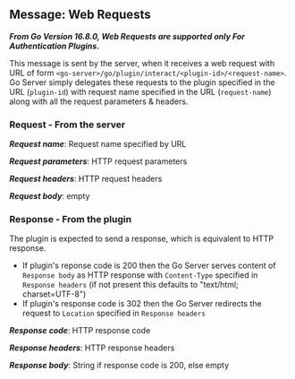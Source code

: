 ## Message: Web Requests

***From Go Version 16.8.0, Web Requests are supported only For Authentication Plugins.***

This message is sent by the server, when it receives a web request with URL of form `<go-server>/go/plugin/interact/<plugin-id>/<request-name>`. Go Server simply delegates these requests to the plugin specified in the URL (`plugin-id`) with request name specified in the URL (`request-name`) along with all the request parameters & headers.

### Request - From the server

***Request name***: Request name specified by URL

***Request parameters***: HTTP request parameters

***Request headers***: HTTP request headers

***Request body***: empty


### Response - From the plugin

The plugin is expected to send a response, which is equivalent to HTTP response.

* If plugin's reponse code is 200 then the Go Server serves content of `Response body` as HTTP response with `Content-Type` specified in `Response headers` (if not present this defaults to "text/html; charset=UTF-8")
* If plugin's response code is 302 then the Go Server redirects the request to `Location` specified in `Response headers`

***Response code***: HTTP response code

***Response headers***: HTTP response headers

***Response body***: String if response code is 200, else empty
